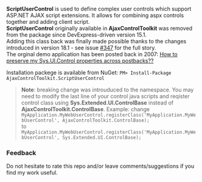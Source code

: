 **ScriptUserControl** is used to define complex user controls which support ASP.NET AJAX script extensions.
It allows for combining aspx controls together and adding client script.\
**ScriptUserControl** originally available in **AjaxControlToolkit** was removed from the package since DevExpress-driven version 15.1.\
Adding this class back was finally made possible thanks to the changes introduced in version 18.1 - see issue [#347](https://github.com/DevExpress/AjaxControlToolkit/pull/347) for the full story.\
The orginal demo application has been posted back in 2007: [How to preserve my Sys.UI.Control properties across postbacks??](https://forums.asp.net/t/1119462.aspx?How+to+preserve+my+Sys+UI+Control+properties+across+postbacks+)

Installation packege is available from NuGet: `PM> Install-Package AjaxControlToolkit.ScriptUserControl`

> **Note**: breaking change was introuduced to the namespace. You may need to modify the last line of your control java scripts and reqister control class using **Sys.Extended.UI.ControlBase** instead of **AjaxControlToolkit.ControlBase**. Example: change\
> `MyApplication.MyWebUserControl.registerClass('MyApplication.MyWebUserControl', AjaxControlToolkit.ControlBase);`\
> to\
> `MyApplication.MyWebUserControl.registerClass('MyApplication.MyWebUserControl', Sys.Extended.UI.ControlBase);`

### Feedback
Do not hesitate to rate this repo and/or leave comments/suggestions if you find my work useful.
